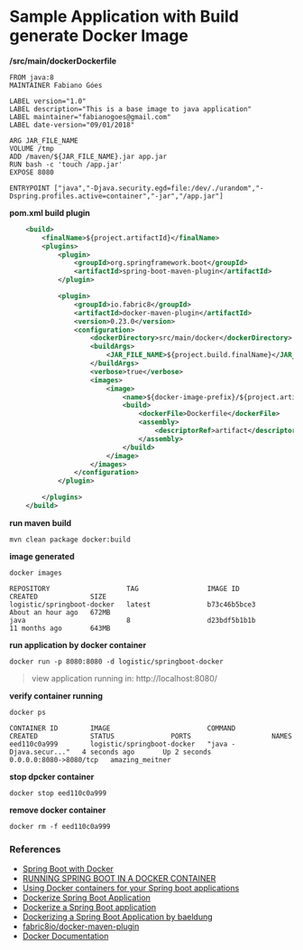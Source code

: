 # Sample Application with Build generate Docker Image

**/src/main/dockerDockerfile**

```
FROM java:8
MAINTAINER Fabiano Góes

LABEL version="1.0"
LABEL description="This is a base image to java application"
LABEL maintainer="fabianogoes@gmail.com"
LABEL date-version="09/01/2018"

ARG JAR_FILE_NAME
VOLUME /tmp
ADD /maven/${JAR_FILE_NAME}.jar app.jar
RUN bash -c 'touch /app.jar'
EXPOSE 8080

ENTRYPOINT ["java","-Djava.security.egd=file:/dev/./urandom","-Dspring.profiles.active=container","-jar","/app.jar"]
```

**pom.xml build plugin**

```xml
	<build>
		<finalName>${project.artifactId}</finalName>
		<plugins>
			<plugin>
				<groupId>org.springframework.boot</groupId>
				<artifactId>spring-boot-maven-plugin</artifactId>
			</plugin>

			<plugin>
				<groupId>io.fabric8</groupId>
				<artifactId>docker-maven-plugin</artifactId>
				<version>0.23.0</version>
				<configuration>
					<dockerDirectory>src/main/docker</dockerDirectory>
					<buildArgs>
						<JAR_FILE_NAME>${project.build.finalName}</JAR_FILE_NAME>
					</buildArgs>
					<verbose>true</verbose>
					<images>
						<image>
							<name>${docker-image-prefix}/${project.artifactId}</name>
							<build>
								<dockerFile>Dockerfile</dockerFile>
								<assembly>
									<descriptorRef>artifact</descriptorRef>
								</assembly>
							</build>
						</image>
					</images>
				</configuration>
			</plugin>

		</plugins>
	</build>
```

**run maven build**

```
mvn clean package docker:build
```

**image generated**

```
docker images

REPOSITORY                   TAG                 IMAGE ID            CREATED             SIZE
logistic/springboot-docker   latest              b73c46b5bce3        About an hour ago   672MB
java                         8                   d23bdf5b1b1b        11 months ago       643MB
```

**run application by docker container**

```
docker run -p 8080:8080 -d logistic/springboot-docker
```

> view application running in: http://localhost:8080/

**verify container running**

```
docker ps

CONTAINER ID        IMAGE                        COMMAND                  CREATED             STATUS              PORTS                    NAMES
eed110c0a999        logistic/springboot-docker   "java -Djava.secur..."   4 seconds ago       Up 2 seconds        0.0.0.0:8080->8080/tcp   amazing_meitner
```

**stop dpcker container**

```
docker stop eed110c0a999
```

**remove docker container**

```
docker rm -f eed110c0a999
```


### References

* [Spring Boot with Docker](https://spring.io/guides/gs/spring-boot-docker/)
* [RUNNING SPRING BOOT IN A DOCKER CONTAINER](https://springframework.guru/running-spring-boot-in-a-docker-container/#comment-2306)
* [Using Docker containers for your Spring boot applications](https://g00glen00b.be/docker-spring-boot/)
* [Dockerize Spring Boot Application](https://medium.com/sudharao/dockerize-spring-boot-application-deploy-spring-boot-application-to-docker-containerize-spring-e039a1aa743a)
* [Dockerize a Spring Boot application](https://thepracticaldeveloper.com/2017/12/11/dockerize-spring-boot/)
* [Dockerizing a Spring Boot Application by baeldung](http://www.baeldung.com/dockerizing-spring-boot-application)
* [fabric8io/docker-maven-plugin](https://dmp.fabric8.io/#example)
* [Docker Documentation](https://docs.docker.com/)





